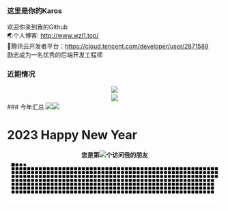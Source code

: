 ### 这里是你的Karos
欢迎你来到我的Github<br>
🌏个人博客: <a href="http://www.wzl1.top/" target="_blank">http://www.wzl1.top/</a><br>
🐧腾讯云开发者平台：<a href="https://cloud.tencent.com/developer/user/2871589" target="_blank">https://cloud.tencent.com/developer/user/2871589</a><br>
励志成为一名优秀的后端开发工程师


### 近期情况
<div align="center"><img src="https://github-readme-streak-stats.herokuapp.com/?user=karosown" />  </div>
<div align="center"> <img src="https://metrics.lecoq.io/karosown?template=classic&config.timezone=Asia%2FShanghai"> </div>
### 今年汇总
<img align="" height="137px" src="https://github-readme-stats.vercel.app/api?username=Karosown&hide_title=true&hide_border=true&show_icons=true&include_all_commits=true&count_private=false&line_height=21&bg_color=0,EC6C6C,FFD479,FFFC79,73FA79&theme=graywhite&locale=cn" /><img align="" height="137px" src="https://github-readme-stats.vercel.app/api/top-langs/?username=Karosown&hide_title=true&hide_border=true&layout=compact&bg_color=0,73FA79,73FDFF,D783FF&theme=graywhite&locale=cn" />

<h1>2023 Happy New Year</h1>
<div align="center"><b>您是第<img src="https://profile-counter.glitch.me/karosown/count.svg"></img>个访问我的朋友</b></div>
<img src="contributions.svg"></a>
